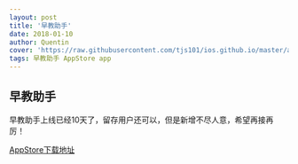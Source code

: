 ```yaml
---
layout: post
title: '早教助手'
date: 2018-01-10
author: Quentin
cover: 'https://raw.githubusercontent.com/tjs101/ios.github.io/master/assets/img/20180110/1024.png'
tags: 早教助手 AppStore app
---
```

## 早教助手

早教助手上线已经10天了，留存用户还可以，但是新增不尽人意，希望再接再厉！

[AppStore下载地址](https://itunes.apple.com/cn/app/id1324944512?mt=8)
